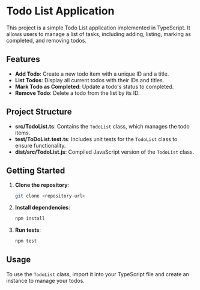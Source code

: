 # Todo List Application

This project is a simple Todo List application implemented in TypeScript. It allows users to manage a list of tasks, including adding, listing, marking as completed, and removing todos.

## Features

- **Add Todo**: Create a new todo item with a unique ID and a title.
- **List Todos**: Display all current todos with their IDs and titles.
- **Mark Todo as Completed**: Update a todo's status to completed.
- **Remove Todo**: Delete a todo from the list by its ID.

## Project Structure

- **src/TodoList.ts**: Contains the `TodoList` class, which manages the todo items.
- **test/ToDoList.test.ts**: Includes unit tests for the `TodoList` class to ensure functionality.
- **dist/src/TodoList.js**: Compiled JavaScript version of the `TodoList` class.

## Getting Started

1. **Clone the repository**:
   ```bash
   git clone <repository-url>
   ```

2. **Install dependencies**:
   ```bash
   npm install
   ```

3. **Run tests**:
   ```bash
   npm test
   ```

## Usage

To use the `TodoList` class, import it into your TypeScript file and create an instance to manage your todos.
